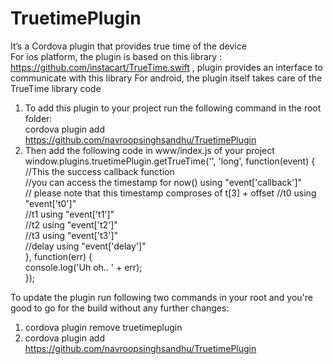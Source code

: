 # TruetimePlugin
It’s a Cordova plugin that provides true time of the device                                                                                                         
For ios platform, the plugin is based on this library : https://github.com/instacart/TrueTime.swift , plugin provides an interface to communicate with this library
For android, the plugin itself takes care of the TrueTime library code

1. To add this plugin to your project run the following command in the root folder:                                                           
    cordova plugin add https://github.com/navroopsinghsandhu/TruetimePlugin                                                                        
2. Then add the following code in www/index.js of your project                                                                                                    
    window.plugins.truetimePlugin.getTrueTime('', 'long', function(event) {                                                                               
          //This the success callback function                                                                                                                      
          //you can access the timestamp for now() using "event['callback']"   
          // please note that this timestamp comproses of t[3] + offset
          //t0 using "event['t0']"                                                                                                                                                                
          //t1 using "event['t1']"                                                                                                                                          
          //t2 using "event['t2']"                                                                                                                                              
          //t3 using "event['t3']"                                                                                                                                                      
          //delay using "event['delay']"                                                                                                            
        }, function(err) {                                                                                                                                      
          console.log('Uh oh.. ' + err);                                                                                                                   
        }); 

To update the plugin run following two commands in your root and you're good to go for the build without any further changes:                                                                                                                                           
1. cordova plugin remove truetimeplugin                                                                                                                  
2. cordova plugin add https://github.com/navroopsinghsandhu/TruetimePlugin 
